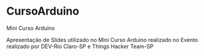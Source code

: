 CursoArduino
============

Mini Curso Arduino

Apresentação de Slides utilizado no Mini Curso Arduino 
realizado no Evento realizado por 
DEV-Rio Claro-SP e Things Hacker Team-SP

